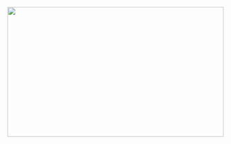 <p align="center">
  <img width="500px" height="300px" src="https://media.giphy.com/media/fC04sA9M2dDlGb3kdn/giphy-downsized-large.gif" />
</p>



